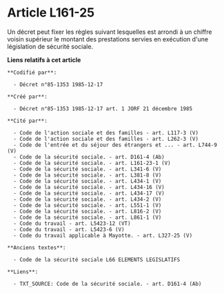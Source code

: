 # Article L161-25

Un décret peut fixer les règles suivant lesquelles est arrondi à un chiffre voisin supérieur le montant des prestations
servies en exécution d'une législation de sécurité sociale.

**Liens relatifs à cet article**

	**Codifié par**:

	  - Décret n°85-1353 1985-12-17

	**Créé par**:

	  - Décret n°85-1353 1985-12-17 art. 1 JORF 21 décembre 1985

	**Cité par**:

	  - Code de l'action sociale et des familles - art. L117-3 (V)
	  - Code de l'action sociale et des familles - art. L262-3 (V)
	  - Code de l'entrée et du séjour des étrangers et ... - art. L744-9 (V)
	  - Code de la sécurité sociale. - art. D161-4 (Ab)
	  - Code de la sécurité sociale. - art. L161-23-1 (V)
	  - Code de la sécurité sociale. - art. L341-6 (V)
	  - Code de la sécurité sociale. - art. L381-8 (V)
	  - Code de la sécurité sociale. - art. L434-1 (V)
	  - Code de la sécurité sociale. - art. L434-16 (V)
	  - Code de la sécurité sociale. - art. L434-17 (V)
	  - Code de la sécurité sociale. - art. L434-2 (V)
	  - Code de la sécurité sociale. - art. L551-1 (V)
	  - Code de la sécurité sociale. - art. L816-2 (V)
	  - Code de la sécurité sociale. - art. L861-1 (V)
	  - Code du travail - art. L5423-12 (VT)
	  - Code du travail - art. L5423-6 (V)
	  - Code du travail applicable à Mayotte. - art. L327-25 (V)

	**Anciens textes**:

	  - Code de la sécurité sociale L66 ELEMENTS LEGISLATIFS

	**Liens**:

	  - TXT_SOURCE: Code de la sécurité sociale. - art. D161-4 (Ab)
